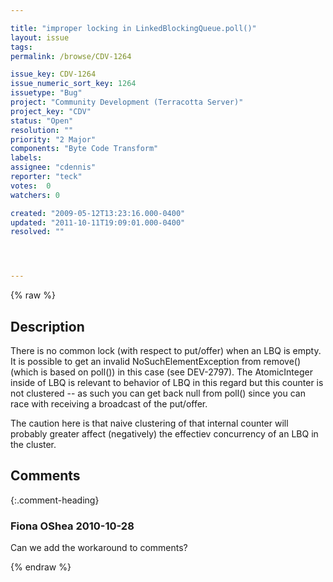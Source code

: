 ```yaml
---

title: "improper locking in LinkedBlockingQueue.poll()"
layout: issue
tags: 
permalink: /browse/CDV-1264

issue_key: CDV-1264
issue_numeric_sort_key: 1264
issuetype: "Bug"
project: "Community Development (Terracotta Server)"
project_key: "CDV"
status: "Open"
resolution: ""
priority: "2 Major"
components: "Byte Code Transform"
labels: 
assignee: "cdennis"
reporter: "teck"
votes:  0
watchers: 0

created: "2009-05-12T13:23:16.000-0400"
updated: "2011-10-11T19:09:01.000-0400"
resolved: ""




---
```


{% raw %}

## Description

<div markdown="1" class="description">

There is no common lock (with respect to put/offer) when an LBQ is empty. It is possible to get an invalid NoSuchElementException from remove() (which is based on poll()) in this case (see DEV-2797). The AtomicInteger inside of LBQ is relevant to behavior of LBQ in this regard but this counter is not clustered -- as such you can get back null from poll() since you can race with receiving a broadcast of the put/offer. 

The caution here is that naive clustering of that internal counter will probably greater affect (negatively) the effectiev concurrency of an LBQ in the cluster. 

</div>

## Comments


{:.comment-heading}
### **Fiona OShea** <span class="date">2010-10-28</span>

<div markdown="1" class="comment">

Can we add the workaround to comments?

</div>



{% endraw %}
